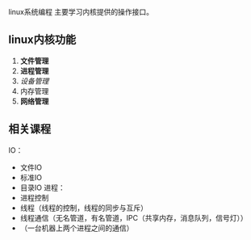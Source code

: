 linux系统编程 主要学习内核提供的操作接口。

## linux内核功能
1. **文件管理**
2. **进程管理**
3. _设备管理_
4. 内存管理
5. **网络管理**

## 相关课程

IO：
  - 文件IO
  - 标准IO
  - 目录IO
进程：
  - 进程控制
  - 线程（线程的控制，线程的同步与互斥）
  - 线程通信（无名管道，有名管道，IPC（共享内存，消息队列，信号灯）） 
  - （一台机器上两个进程之间的通信）
